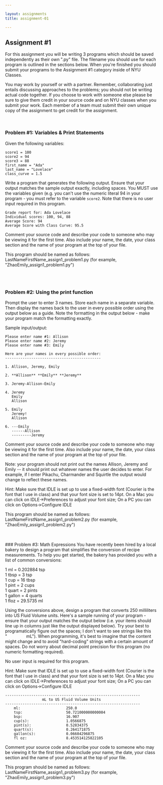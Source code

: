 ```yaml
---

layout: assignments
title: assignment-01

---
```


## Assignment #1
For this assignment you will be writing 3 programs which should be saved independently as their own ".py" file. The filename you should use for each program is outlined in the sections below. When you're finished you should submit your programs to the Assignment #1 category inside of NYU Classes.

You may work by yourself or with a partner. Remember, collaborating just entails discussing approaches to the problems; you should not be writing actual code together. If you choose to work with someone else please be sure to give them credit in your source code and on NYU classes when you submit your work.  Each member of a team must submit their own unique copy of the assignment to get credit for the assignment.

<div class="section-break"><br></div>

### Problem #1: Variables & Print Statements
Given the following variables:

```
score1 = 100
score2 = 94
score3 = 88
first_name = "Ada"
last_name = "Lovelace"
class_curve = 1.5
```

Write a program that generates the following output. Ensure that your output matches the sample output exactly, including spaces. You MUST use the variables given (e.g. you can't use the numeric literal 94 in your program - you must refer to the variable `score2`. Note that there is no user input required in this program.

```
Grade report for: Ada Lovelace
Individual scores: 100, 94, 88
Average Score: 94
Average Score with Class Curve: 95.5
``` 

Comment your source code and describe your code to someone who may be viewing it for the first time. Also include your name, the date, your class section and the name of your program at the top of your file.

This program should be named as follows:
LastNameFirstName_assign1_problem1.py (for example, "ZhaoEmily_assign1_problem1.py")

<div class="section-break"><br><br></div>

### Problem #2: Using the print function
Prompt the user to enter 3 names. Store each name in a separate variable. Then display the names back to the user in every possible order using the output below as a guide. Note the formatting in the output below - make your program match the formatting exactly. 

Sample input/output:

```
Please enter name #1: Allison
Please enter name #2: Jeremy
Please enter name #3: Emily

Here are your names in every possible order:
--------------------------------------------

1. Allison, Jeremy, Emily

2. **Allison** **Emily** **Jeremy**

3. Jeremy-Allison-Emily

4. Jeremy
   Emily
   Allison

5. Emily
   Jeremy!
   Allison

6. ---Emily
   ------Allison
   ---------Jeremy
```

Comment your source code and describe your code to someone who may be viewing it for the first time. Also include your name, the date, your class section and the name of your program at the top of your file.

Note: your program should not print out the names Allison, Jeremy and Emily -- it should print out whatever names the user decides to enter. For example, if I enter Pikachu, Charmander and Squirtle the output would change to reflect these names.

Hint: Make sure that IDLE is set up to use a fixed-width font (Courier is the font that I use in class) and that your font size is set to 14pt. On a Mac you can click on IDLE->Preferences to adjust your font size; On a PC you can click on Options->Configure IDLE

This program should be named as follows:
LastNameFirstName_assign1_problem2.py (for example, "ZhaoEmily_assign1_problem2.py")

<div class="section-break"><br><br></div>
### Problem #3: Math Expressions
You have recently been hired by a local bakery to design a program that simplifies the conversion of recipe measurements. To help you get started, the bakery has provided you with a list of common conversions:

1 ml = 0.202884 tsp   
1 tbsp = 3 tsp  
1 cup = 16 tbsp  
1 pint = 2 cups  
1 quart = 2 pints  
1 gallon = 4 quarts  
1 floz = 29.5735 ml  

Using the conversions above, design a program that converts 250 milliliters into US Fluid Volume units. Here's a sample running of your program - ensure that your output matches the output below (i.e. your items should line up in columns just like the output displayed below). Try your best to programatically figure out the spaces; I don't want to see strings like this "&nbsp;&nbsp;&nbsp;&nbsp;&nbsp;&nbsp;&nbsp;&nbsp;&nbsp;&nbsp;&nbsp;&nbsp;&nbsp;&nbsp;&nbsp;&nbsp;mL"). When programming, it's best to imagine that the content might change and to avoid "hard-coding" strings with a certain amount of spaces. Do not worry about decimal point precision for this program (no numeric formatting required).

No user input is required for this program.

Hint: Make sure that IDLE is set up to use a fixed-width font (Courier is the font that I use in class) and that your font size is set to 14pt. On a Mac you can click on IDLE->Preferences to adjust your font size; On a PC you can click on Options->Configure IDLE

```
--------------------------------------------------------------
                 mL to US Fluid Volume Units                  
--------------------------------------------------------------
	ml:                     250.0
	tsp:                    50.721000000000004
	bsp:                    16.907
	cup(s):                 1.0566875
	pint(s):                0.52834375
	quart(s):               0.264171875
	gallon(s):              0.06604296875
	fl oz:                  8.453514125822105
```

Comment your source code and describe your code to someone who may be viewing it for the first time. Also include your name, the date, your class section and the name of your program at the top of your file.

This program should be named as follows:
LastNameFirstName_assign1_problem3.py (for example, "ZhaoEmily_assign1_problem3.py")